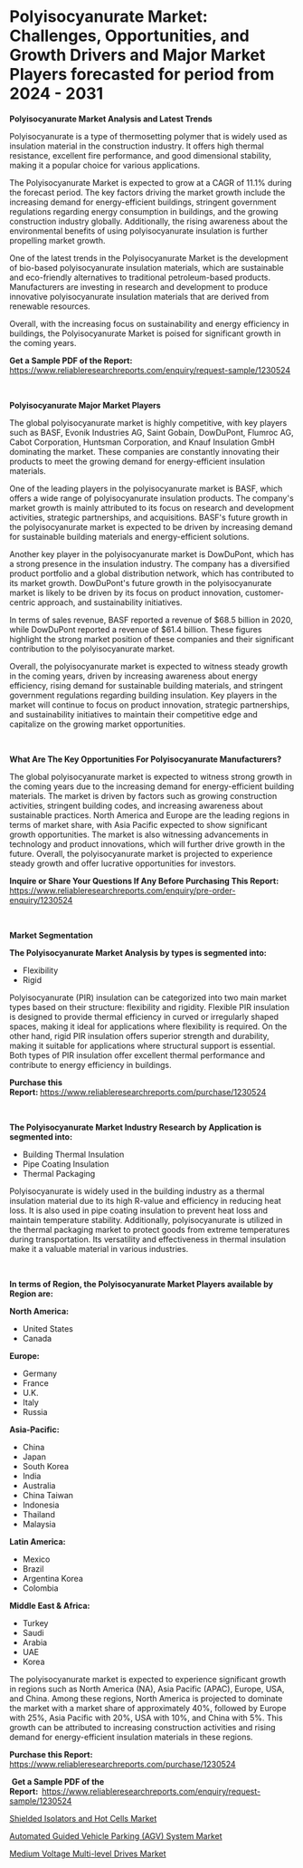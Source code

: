 <p><h1>Polyisocyanurate Market: Challenges, Opportunities, and Growth Drivers and Major Market Players forecasted for period from 2024 - 2031</h1></p><p><strong>Polyisocyanurate Market Analysis and Latest Trends</strong></p>
<p><p>Polyisocyanurate is a type of thermosetting polymer that is widely used as insulation material in the construction industry. It offers high thermal resistance, excellent fire performance, and good dimensional stability, making it a popular choice for various applications.</p><p>The Polyisocyanurate Market is expected to grow at a CAGR of 11.1% during the forecast period. The key factors driving the market growth include the increasing demand for energy-efficient buildings, stringent government regulations regarding energy consumption in buildings, and the growing construction industry globally. Additionally, the rising awareness about the environmental benefits of using polyisocyanurate insulation is further propelling market growth.</p><p>One of the latest trends in the Polyisocyanurate Market is the development of bio-based polyisocyanurate insulation materials, which are sustainable and eco-friendly alternatives to traditional petroleum-based products. Manufacturers are investing in research and development to produce innovative polyisocyanurate insulation materials that are derived from renewable resources.</p><p>Overall, with the increasing focus on sustainability and energy efficiency in buildings, the Polyisocyanurate Market is poised for significant growth in the coming years.</p></p>
<p><strong>Get a Sample PDF of the Report:&nbsp;</strong> <a href="https://www.reliableresearchreports.com/enquiry/request-sample/1230524">https://www.reliableresearchreports.com/enquiry/request-sample/1230524</a></p>
<p>&nbsp;</p>
<p><strong>Polyisocyanurate Major Market Players</strong></p>
<p><p>The global polyisocyanurate market is highly competitive, with key players such as BASF, Evonik Industries AG, Saint Gobain, DowDuPont, Flumroc AG, Cabot Corporation, Huntsman Corporation, and Knauf Insulation GmbH dominating the market. These companies are constantly innovating their products to meet the growing demand for energy-efficient insulation materials.</p><p>One of the leading players in the polyisocyanurate market is BASF, which offers a wide range of polyisocyanurate insulation products. The company's market growth is mainly attributed to its focus on research and development activities, strategic partnerships, and acquisitions. BASF's future growth in the polyisocyanurate market is expected to be driven by increasing demand for sustainable building materials and energy-efficient solutions.</p><p>Another key player in the polyisocyanurate market is DowDuPont, which has a strong presence in the insulation industry. The company has a diversified product portfolio and a global distribution network, which has contributed to its market growth. DowDuPont's future growth in the polyisocyanurate market is likely to be driven by its focus on product innovation, customer-centric approach, and sustainability initiatives.</p><p>In terms of sales revenue, BASF reported a revenue of $68.5 billion in 2020, while DowDuPont reported a revenue of $61.4 billion. These figures highlight the strong market position of these companies and their significant contribution to the polyisocyanurate market.</p><p>Overall, the polyisocyanurate market is expected to witness steady growth in the coming years, driven by increasing awareness about energy efficiency, rising demand for sustainable building materials, and stringent government regulations regarding building insulation. Key players in the market will continue to focus on product innovation, strategic partnerships, and sustainability initiatives to maintain their competitive edge and capitalize on the growing market opportunities.</p></p>
<p>&nbsp;</p>
<p><strong>What Are The Key Opportunities For Polyisocyanurate Manufacturers?</strong></p>
<p><p>The global polyisocyanurate market is expected to witness strong growth in the coming years due to the increasing demand for energy-efficient building materials. The market is driven by factors such as growing construction activities, stringent building codes, and increasing awareness about sustainable practices. North America and Europe are the leading regions in terms of market share, with Asia Pacific expected to show significant growth opportunities. The market is also witnessing advancements in technology and product innovations, which will further drive growth in the future. Overall, the polyisocyanurate market is projected to experience steady growth and offer lucrative opportunities for investors.</p></p>
<p><strong>Inquire or Share Your Questions If Any Before Purchasing This Report:</strong> <a href="https://www.reliableresearchreports.com/enquiry/pre-order-enquiry/1230524">https://www.reliableresearchreports.com/enquiry/pre-order-enquiry/1230524</a></p>
<p>&nbsp;</p>
<p><strong>Market Segmentation</strong></p>
<p><strong>The Polyisocyanurate Market Analysis by types is segmented into:</strong></p>
<p><ul><li>Flexibility</li><li>Rigid</li></ul></p>
<p><p>Polyisocyanurate (PIR) insulation can be categorized into two main market types based on their structure: flexibility and rigidity. Flexible PIR insulation is designed to provide thermal efficiency in curved or irregularly shaped spaces, making it ideal for applications where flexibility is required. On the other hand, rigid PIR insulation offers superior strength and durability, making it suitable for applications where structural support is essential. Both types of PIR insulation offer excellent thermal performance and contribute to energy efficiency in buildings.</p></p>
<p><strong>Purchase this Report:&nbsp;</strong><a href="https://www.reliableresearchreports.com/purchase/1230524">https://www.reliableresearchreports.com/purchase/1230524</a></p>
<p>&nbsp;</p>
<p><strong>The Polyisocyanurate Market Industry Research by Application is segmented into:</strong></p>
<p><ul><li>Building Thermal Insulation</li><li>Pipe Coating Insulation</li><li>Thermal Packaging</li></ul></p>
<p><p>Polyisocyanurate is widely used in the building industry as a thermal insulation material due to its high R-value and efficiency in reducing heat loss. It is also used in pipe coating insulation to prevent heat loss and maintain temperature stability. Additionally, polyisocyanurate is utilized in the thermal packaging market to protect goods from extreme temperatures during transportation. Its versatility and effectiveness in thermal insulation make it a valuable material in various industries.</p></p>
<p>&nbsp;</p>
<p><strong>In terms of Region, the Polyisocyanurate Market Players available by Region are:</strong></p>
<p>
    <p> <strong> North America: </strong>
        <ul>
            <li>United States</li>
            <li>Canada</li>
        </ul>
        </p> 
    <p> <strong> Europe: </strong>
        <ul>
            <li>Germany</li>
            <li>France</li>
            <li>U.K.</li>
            <li>Italy</li>
            <li>Russia</li>
        </ul>
        </p> 
    <p> <strong> Asia-Pacific: </strong>
        <ul>
            <li>China</li>
            <li>Japan</li>
            <li>South Korea</li>
            <li>India</li>
            <li>Australia</li>
            <li>China Taiwan</li>
            <li>Indonesia</li>
            <li>Thailand</li>
            <li>Malaysia</li>
        </ul>
        </p> 
    <p> <strong> Latin America: </strong>
        <ul>
            <li>Mexico</li>
            <li>Brazil</li>
            <li>Argentina Korea</li>
            <li>Colombia</li>
        </ul>
        </p> 
    <p> <strong> Middle East & Africa: </strong>
        <ul>
            <li>Turkey</li>
            <li>Saudi</li>
            <li>Arabia</li>
            <li>UAE</li>
            <li>Korea</li>
        </ul>
    </p>
    </p>
<p><p>The polyisocyanurate market is expected to experience significant growth in regions such as North America (NA), Asia Pacific (APAC), Europe, USA, and China. Among these regions, North America is projected to dominate the market with a market share of approximately 40%, followed by Europe with 25%, Asia Pacific with 20%, USA with 10%, and China with 5%. This growth can be attributed to increasing construction activities and rising demand for energy-efficient insulation materials in these regions.</p></p>
<p><strong>Purchase this Report: </strong><a href="https://www.reliableresearchreports.com/purchase/1230524">https://www.reliableresearchreports.com/purchase/1230524</a></p>
<p>&nbsp;<strong>Get a Sample PDF of the Report:&nbsp;&nbsp;</strong><a href="https://www.reliableresearchreports.com/enquiry/request-sample/1230524">https://www.reliableresearchreports.com/enquiry/request-sample/1230524</a></p>
<p><strong></strong></p>
<p><p><a href="https://view.publitas.com/reportprime-1/shielded-isolators-and-hot-cells-market-size-market-trends-and-growth-outlook-forecasted-for-period-from-2023-to-2030/">Shielded Isolators and Hot Cells Market</a></p><p><a href="https://view.publitas.com/reportprime-1/global-automated-guided-vehicle-parking-agv-system-market-size-and-market-trends-insights-and-projections-from-2023-to-2030/">Automated Guided Vehicle Parking (AGV) System Market</a></p><p><a href="https://view.publitas.com/reportprime-1/medium-voltage-multi-level-drives-market-size-growth-and-forecast-from-2023-2030/">Medium Voltage Multi-level Drives Market</a></p></p>